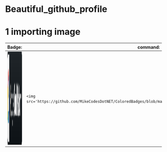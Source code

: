 # Beautiful_github_profile


# 1 importing image

| **Badge:** | **command:** | 
| --------------- | --------------- |
|<img src='https://github.com/MikeCodesDotNET/ColoredBadges/blob/master/svg/dev/services/google_cloud_platform.svg' width="300" height="300"> | `<img src='https://github.com/MikeCodesDotNET/ColoredBadges/blob/master/svg/dev/services/google_cloud_platform.svg'>`|
